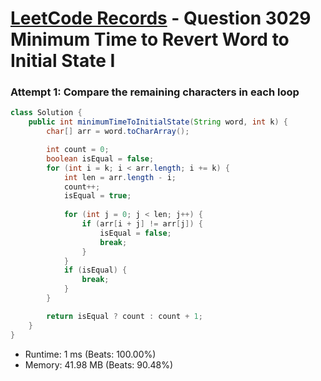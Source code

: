 # [LeetCode Records](../../README.md) - Question 3029 Minimum Time to Revert Word to Initial State I

### Attempt 1: Compare the remaining characters in each loop
```java
class Solution {
    public int minimumTimeToInitialState(String word, int k) {
        char[] arr = word.toCharArray();

        int count = 0;
        boolean isEqual = false;
        for (int i = k; i < arr.length; i += k) {
            int len = arr.length - i;
            count++;
            isEqual = true;
            
            for (int j = 0; j < len; j++) {
                if (arr[i + j] != arr[j]) {
                    isEqual = false;
                    break;
                }
            }
            if (isEqual) {
                break;
            }
        }

        return isEqual ? count : count + 1;
    }
}
```
- Runtime: 1 ms (Beats: 100.00%)
- Memory: 41.98 MB (Beats: 90.48%)

<br>
